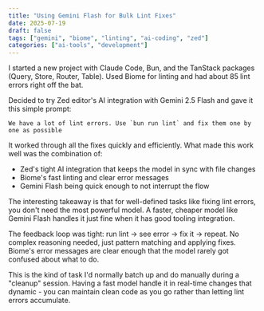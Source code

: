 ```yaml
---
title: "Using Gemini Flash for Bulk Lint Fixes"
date: 2025-07-19
draft: false
tags: ["gemini", "biome", "linting", "ai-coding", "zed"]
categories: ["ai-tools", "development"]
---
```


I started a new project with Claude Code, Bun, and the TanStack packages (Query, Store, Router, Table). Used Biome for linting and had about 85 lint errors right off the bat.

Decided to try Zed editor's AI integration with Gemini 2.5 Flash and gave it this simple prompt:

```
We have a lot of lint errors. Use `bun run lint` and fix them one by one as possible
```

It worked through all the fixes quickly and efficiently. What made this work well was the combination of:

- Zed's tight AI integration that keeps the model in sync with file changes
- Biome's fast linting and clear error messages
- Gemini Flash being quick enough to not interrupt the flow

The interesting takeaway is that for well-defined tasks like fixing lint errors, you don't need the most powerful model. A faster, cheaper model like Gemini Flash handles it just fine when it has good tooling integration.

The feedback loop was tight: run lint → see error → fix it → repeat. No complex reasoning needed, just pattern matching and applying fixes. Biome's error messages are clear enough that the model rarely got confused about what to do.

This is the kind of task I'd normally batch up and do manually during a "cleanup" session. Having a fast model handle it in real-time changes that dynamic - you can maintain clean code as you go rather than letting lint errors accumulate.